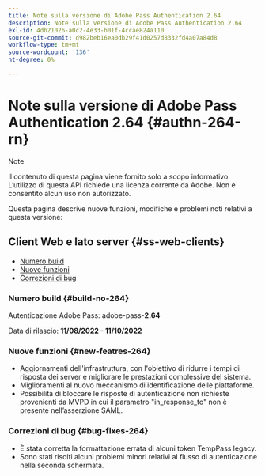 ```yaml
---
title: Note sulla versione di Adobe Pass Authentication 2.64
description: Note sulla versione di Adobe Pass Authentication 2.64
exl-id: 4db21026-a0c2-4e33-b01f-4ccae824a110
source-git-commit: d982beb16ea0db29f41d0257d8332fd4a07a84d8
workflow-type: tm+mt
source-wordcount: '136'
ht-degree: 0%

---
```


# Note sulla versione di Adobe Pass Authentication 2.64 {#authn-264-rn}

>[!NOTE]
>
>Il contenuto di questa pagina viene fornito solo a scopo informativo. L’utilizzo di questa API richiede una licenza corrente da Adobe. Non è consentito alcun uso non autorizzato.

Questa pagina descrive nuove funzioni, modifiche e problemi noti relativi a questa versione:

## Client Web e lato server {#ss-web-clients}

* [Numero build](#build-no-264)
* [Nuove funzioni](#new-featres-264)
* [Correzioni di bug](#bug-fixes-264)

### Numero build {#build-no-264}

Autenticazione Adobe Pass: adobe-pass-**2.64**

Data di rilascio: **11/08/2022 - 11/10/2022**

### Nuove funzioni {#new-featres-264}

* Aggiornamenti dell&#39;infrastruttura, con l&#39;obiettivo di ridurre i tempi di risposta dei server e migliorare le prestazioni complessive del sistema.
* Miglioramenti al nuovo meccanismo di identificazione delle piattaforme.
* Possibilità di bloccare le risposte di autenticazione non richieste provenienti da MVPD in cui il parametro &quot;in_response_to&quot; non è presente nell’asserzione SAML.

### Correzioni di bug {#bug-fixes-264}

* È stata corretta la formattazione errata di alcuni token TempPass legacy.
* Sono stati risolti alcuni problemi minori relativi al flusso di autenticazione nella seconda schermata.

